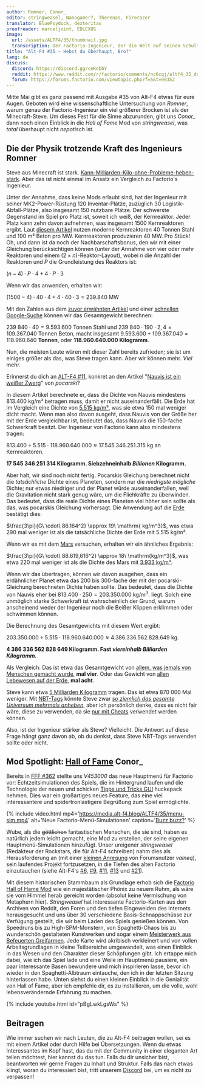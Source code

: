 ```yaml
---
author: Romner, Conor_
editor: stringweasel, Nanogamer7, Therenas, Firerazer
translator: BluePsyduck, dexteritas
proofreader: marceljoint, EDLEXUS
image:
  url: /assets/ALTF4/35/thumbnail.jpg
  transcription: Der Factorio-Ingenieur, der die Welt auf seinen Schultern trägt
title: "Alt-F4 #35 – Hebst du überhaupt, Bro?"
lang: de
discuss:
  discord: https://discord.gg/ceKebbY
  reddit: https://www.reddit.com/r/factorio/comments/nc6cqj/altf4_35_do_you_even_lift_bro/
  forum: https://forums.factorio.com/viewtopic.php?f=5&t=98352
---
```


Mitte Mai gibt es ganz passend mit Ausgabe #35 von Alt-F4 etwas für eure Augen. Geboten wird eine wissenschaftliche Untersuchung von *Romner*, warum genau der Factorio-Ingenieur ein viel größerer Brocken ist als der Minecraft-Steve. Um dieses Fest für die Sinne abzurunden, gibt uns *Conor_* dann noch einen Einblick in die *Hall of Fame* Mod von *stringweasel*, was *total* überhaupt nicht *nepotisch* ist.

## Die der Physik trotzende Kraft des Ingenieurs <author>Romner</author>

Steve aus Minecraft ist stark. [Kann-Milliarden-Kilo-ohne-Probleme-heben-stark](https://www.reddit.com/r/Minecraft/comments/jmz6lz/actualized_maximum_weight_that_steve_can_hold/). Aber das ist nicht einmal im Ansatz ein Vergleich zu Factorio's Ingenieur.

Unter der Annahme, dass keine Mods erlaubt sind, hat der Ingenieur mit seiner MK2-Power-Rüstung 120 Inventar-Plätze, zuzüglich 30 Logistik-Abfall-Plätze, also insgesamt 150 nutzbare Plätze. Der schwerste Gegenstand im Spiel pro Platz ist, soweit ich weiß, der Kernreaktor. Jeder Platz kann zehn davon aufnehmen, was insgesamt 1500 Kernreaktoren ergibt. Laut [diesem Artikel](https://www.nextbigfuture.com/2007/07/constructing-lot-of-nuclear-power.html) nutzen moderne Kernreaktoren 40 Tonnen Stahl und 190 m³ Beton pro MW. Kernreaktoren produzieren 40 MW. Pro Stück! Oh, und dann ist da noch der Nachbarschaftsbonus, den wir mit einer Gleichung berücksichtigen können (unter der Annahme von vier oder mehr Reaktoren und einem $(2 \times n)$-Reaktor-Layout), wobei $n$ die Anzahl der Reaktoren und $P$ die Grundleistung des Reaktors ist:

$(n - 4) \cdot P \cdot 4 + 4 \cdot P \cdot 3$

Wenn wir das anwenden, erhalten wir:

$(1500 - 4) \cdot 40 \cdot 4 + 4 \cdot 40 \cdot 3 = 239.840\textrm{ MW}$

Mit den Zahlen aus dem [zuvor erwähnten Artikel](https://www.nextbigfuture.com/2007/07/constructing-lot-of-nuclear-power.html) und einer [schnellen Google-Suche](https://www.google.com/search?q=concrete+density+kg%2Fm3) können wir das Gesamtgewicht berechnen:

$239\ 840 \cdot 40 = 9.593.600$ Tonnen Stahl und
$239\ 840 \cdot 190 \cdot 2,4 = 109.367.040$ Tonnen Beton, macht insgesamt
$9.593.600 + 109.367.040 = 118.960.640$ **Tonnen**, oder **118.960.640.000 Kilogramm**.

Nun, die meisten Leute wären mit dieser Zahl bereits zufrieden; sie ist um einiges größer als das, was Steve tragen kann. Aber wir können mehr. *Viel* mehr.

Erinnerst du dich an [ALT-F4 #11](https://alt-f4.blog/de/ALTF4-11/), konkret an den Artikel "[Nauvis ist ein weißer Zwerg](https://alt-f4.blog/de/ALTF4-11/#nauvis-ist-ein-wei%C3%9Fer-zwerg)" von *pocarski*?

In diesem Artikel berechnete er, dass die Dichte von Nauvis mindestens 813.400 kg/m³ betragen muss, damit er nicht auseinanderfällt. Die Erde hat im Vergleich eine Dichte von [5.515 kg/m³](https://en.wikipedia.org/wiki/Earth_mass#:~:text=average%20density%20of%205515%20kg.m%E2%88%923), was sie etwa 150 mal weniger dicht macht. Wenn man also davon ausgeht, dass Nauvis von der Größe her mit der Erde vergleichbar ist, bedeutet das, dass Nauvis die 150-fache Schwerkraft besitzt. Der Ingenieur von Factorio kann also mindestens tragen:

$813.400 \div 5.515 \cdot  118.960.640.000 \approx 17.545.346.251.315\textrm{ kg}$ an Kernreaktoren.

**17 545 346 251 314 Kilogramm.
Siebzehneinhalb *Billionen* Kilogramm.**

Aber halt, wir sind noch nicht fertig. Pocarskis Gleichung berechnet nicht die *tatsächliche* Dichte eines Planeten, sondern nur die *niedrigste mögliche* Dichte; nur etwas niedriger und der Planet würde auseinanderfallen, weil die Gravitation nicht stark genug wäre, um die Fliehkräfte zu überwinden. Das bedeutet, dass die reale Dichte eines Planeten viel höher sein sollte als das, was pocarskis Gleichung vorhersagt. Die Anwendung auf die [Erde](https://www.google.com/search?q=earth+rotational+period+in+seconds) bestätigt dies:

$\frac{3\pi}{G\ \cdot\ 86.164^2} \approx 19\ \mathrm{ kg/m^3}$, was etwa 290 mal weniger ist als die tatsächliche Dichte der Erde mit 5.515 kg/m³.

Wenn wir es mit dem [Mars](https://www.google.com/search?q=mars+rotational+period+in+seconds) versuchen, erhalten wir ein ähnliches Ergebnis:

$\frac{3\pi}{G\ \cdot\ 88.619,616^2} \approx 18\ \mathrm{kg/m^3}$, was etwa 220 mal weniger ist als die Dichte des Mars mit [3.933 kg/m³](https://nssdc.gsfc.nasa.gov/planetary/factsheet/marsfact.html#:~:text=3933).

Wenn wir das übertragen, können wir davon ausgehen, dass ein erdähnlicher Planet etwa das 200 bis 300-fache der mit der pocarski-Gleichung berechneten Dichte haben sollte. Das bedeutet, dass die Dichte von Nauvis eher bei $813.400 \cdot 250 = 203.350.000\ \mathrm{ kg/m^3.}$ liegt. Solch eine unmöglich starke Schwerkraft ist wahrscheinlich der Grund, warum anscheinend weder der Ingenieur noch die Beißer Klippen erklimmen oder schwimmen können.

Die Berechnung des Gesamtgewichts mit diesem Wert ergibt:

$203.350.000 \div 5.515 \cdot 118.960.640.000 \approx 4.386.336.562.828.649\ \mathrm{ kg.}$

**4 386 336 562 828 649 Kilogramm.
Fast *viereinhalb Billiarden Kilogramm.***

Als Vergleich: Das ist etwa das Gesamtgewicht von [allem, was jemals von Menschen gemacht wurde](https://www.nationalgeographic.com/environment/article/human-made-materials-now-equal-weight-of-all-life-on-earth), **mal vier**. Oder das Gewicht von [allen Lebewesen auf der Erde](https://en.wikipedia.org/wiki/Biomass_(ecology)#:~:text=The%20total%20live%20biomass%20on%20Earth%20is%20about%20550%E2%80%93560%20billion%20tonnes), **mal acht**.

Steve kann etwa [5 Milliarden Kilogramm](https://www.reddit.com/r/Minecraft/comments/jmz6lz/actualized_maximum_weight_that_steve_can_hold/) tragen. Das ist etwa 870 000 Mal weniger. Mit [NBT-Tags](https://minecraft.fandom.com/wiki/NBT_format) könnte Steve zwar [*so ziemlich das gesamte Universum mehrmals anheben*](https://qr.ae/pGt554), aber ich persönlich denke, dass es nicht fair wäre, diese zu verwenden, da sie [nur mit Cheats](https://minecraft.fandom.com/wiki/Tutorials/Command_NBT_tags) verwendet werden können.

Also, ist der Ingenieur stärker als Steve? Vielleicht. Die Antwort auf diese Frage hängt ganz davon ab, ob du denkst, dass Steve NBT-Tags verwenden sollte oder nicht.

## Mod Spotlight: [Hall of Fame](https://mods.factorio.com/mod/HallOfFame) <author>Conor_</author>

Bereits in [FFF #362](https://factorio.com/blog/post/fff-362) stellte uns *V453000* das neue Hauptmenü für Factorio vor: Echtzeitsimulationen des Spiels, die im Hintergrund laufen und die Technologie der neuen und schicken [Tipps und Tricks GUI](https://www.factorio.com/blog/post/fff-361) huckepack nehmen. Dies war ein großartiges neues Feature, das eine viel interessantere und spidertronlastigere Begrüßung zum Spiel ermöglichte.

{% include video.html mp4='https://media.alt-f4.blog/ALTF4/35/menu-sim.mp4' alt='Neue Factorio-Menü-Simulationen' caption='<a href="https://mods.factorio.com/mod/bumble-bots">Buzz buzz?</a>' %}

Wube, als die ~~göttlichen~~ fantastischen Menschen, die sie sind, haben es natürlich jedem leicht gemacht, eine Mod zu erstellen, der seine eigenen Hauptmenü-Simulationen hinzufügt. Unser ureigener *stringweasel* (Redakteur der Rockstars, die für Alt-F4 schreiben) nahm dies als Herausforderung an (mit einer [kleinen Anregung](https://forums.factorio.com/viewtopic.php?p=520268#p520268) von Forumsnutzer *valneq*), sein laufendes Projekt fortzusetzen, in die Tiefen des alten Factorio einzutauchen (siehe Alt-F4's [#6](https://alt-f4.blog/de/ALTF4-6/#nauvis-archives-wie-weit-wir-gekommen-sind-stringweasel), [#9](https://alt-f4.blog/de/ALTF4-9/#nauvis-archive-factorio-jargon-stringweasel), [#11](https://alt-f4.blog/de/ALTF4-11/#nauvis-archive-veraltete-techniken-stringweasel), [#13](https://alt-f4.blog/de/ALTF4-13/#nauvis-archive-eine-raketenverteidigung-pro-minute-stringweasel) und [#21](https://alt-f4.blog/de/ALTF4-21/#nauvis-archive-von-mod-zu-vanilla-stringweasel)).

Mit diesem historischen Stammbaum als Grundlage erhob sich die [Factorio Hall of Hame Mod](https://mods.factorio.com/mod/HallOfFame) wie ein majestätischer Phönix zu neuem Ruhm, als wäre sie vom Himmel herab gereicht worden (absolut keine Vermischung von Metaphern hier). *Stringweasel* hat interessante Factorio-Karten aus den Archiven von Reddit, den Foren und den tiefen Eingeweiden des Internets herausgesucht und uns über 30 verschiedene Basis-Schnappschüsse zur Verfügung gestellt, die wir beim Laden des Spiels genießen können. Von Speedruns bis zu High-SPM-Monstern, von Spaghetti-Chaos bis zu wunderschön gestalteten Kunstwerken und sogar einem [Meisterwerk aus Befeuerten Greifarmen](https://alt-f4.blog/de/ALTF4-8/#ich-liebe-factorio-wegen-der-befeuerten-greifarmegoose). Jede Karte wird akribisch verkleinert und von vollen Arbeitsgrundlagen in kleine Teilbereiche umgewandelt, was einen Einblick in das Wesen und den Charakter dieser Schöpfungen gibt. Ich ertappe mich dabei, wie ich das Spiel lade und eine Weile im Hauptmenü pausiere, ein paar interessante Basen bewundere und mich inspirieren lasse, bevor ich wieder in den Spaghetti-Albtraum eintauche, den ich in der letzten Sitzung hinterlassen habe. Unten siehst du einen kleinen Einblick in die Genialität von Hall of Fame, aber ich empfehle dir, es zu installieren, um die volle, wohl lebensverändernde Erfahrung zu machen.

{% include youtube.html id="pBgLwkLgsWs" %}

## Beitragen

Wie immer suchen wir nach Leuten, die zu Alt-F4 beitragen wollen, sei es mit einem Artikel oder durch Hilfe bei Übersetzungen. Wenn du etwas Interessantes im Kopf hast, das du mit der Community in einer eleganten Art teilen möchtest, hier kannst du das tun. Falls du dir unsicher bist, beantworten wir gerne Fragen zu Inhalt und Struktur. Falls das nach  etwas klingt, woran du interessiert bist, tritt unserem [Discord](https://discord.gg/nxnCFkb) bei, um es nicht zu verpassen!
